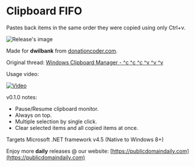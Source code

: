 # Clipboard FIFO
Pastes back items in the same order they were copied using only Ctrl+v.

![Release's image](https://user-images.githubusercontent.com/54631779/85299540-62337680-b473-11ea-845b-fe54ab4eafa2.png)

Made for **dwilbank** from [donationcoder.com](https://www.donationcoder.com).

Original thread: [Windows Clipboard Manager - ^c ^c ^c ^v ^v ^v](https://www.donationcoder.com/forum/index.php?topic=50014.0)

Usage video:

[![Video](http://img.youtube.com/vi/WqhK_wDCVv4/0.jpg)](http://www.youtube.com/watch?v=WqhK_wDCVv4 "Usage video")

v0.1.0 notes:
- Pause/Resume clipboard monitor.
- Always on top.
- Multiple selection by single click.
- Clear selected items and all copied items at once.

Targets Microsoft .NET framework v4.5 (Native to Windows 8+)

Enjoy more **daily** releases @ our website:
[https://publicdomaindaily.com](https://publicdomaindaily.com)

